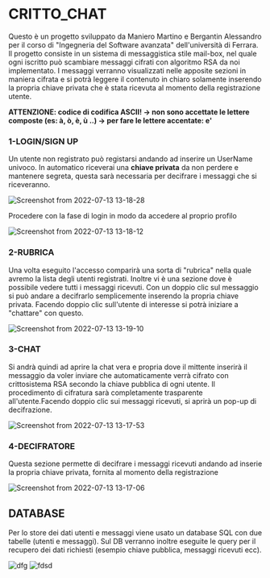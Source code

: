 # CRITTO_CHAT 
Questo è un progetto sviluppato da Maniero Martino e Bergantin Alessandro per il corso di "Ingegneria del Software avanzata" dell'università di Ferrara.
Il progetto consiste in un sistema di messaggistica stile mail-box, nel quale ogni iscritto può scambiare messaggi cifrati con algoritmo RSA da noi implementato.
I messaggi verranno visualizzati nelle apposite sezioni in maniera cifrata e si potrà leggere il contenuto in chiaro solamente inserendo la propria chiave privata che è stata ricevuta al momento della registrazione utente.

**ATTENZIONE: codice di codifica ASCII! -> non sono accettate le lettere composte (es: à, ò, è, ù ..) -> per fare le lettere accentate: e'**


### 1-LOGIN/SIGN UP
Un utente non registrato può registarsi andando ad inserire un UserName univoco. In automatico riceverai una **chiave privata** da non perdere e mantenere segreta, questa sarà necessaria per decifrare i messaggi che si riceveranno.

![Screenshot from 2022-07-13 13-18-28](https://user-images.githubusercontent.com/100956253/178722404-5e571255-f623-4854-a618-ac9371e6bdc8.png)

Procedere con la fase di login in modo da accedere al proprio profilo

![Screenshot from 2022-07-13 13-18-12](https://user-images.githubusercontent.com/100956253/178722193-855e60c1-99c8-448e-a9a5-b05de0be900e.png)


### **2-RUBRICA** 
Una volta eseguito l'accesso comparirà una sorta di "rubrica" nella quale avremo la lista degli utenti registrati. Inoltre vi è una sezione dove è possibile vedere tutti i messaggi ricevuti. Con un doppio clic sul messaggio si può andare a decifrarlo semplicemente inserendo la propria chiave privata.
Facendo doppio clic sull'utente di interesse si potrà iniziare a "chattare" con questo.

![Screenshot from 2022-07-13 13-19-10](https://user-images.githubusercontent.com/100956253/178727900-89755a06-578f-419e-95d1-009cf4d8b013.png)


### **3-CHAT**
Si andrà quindi ad aprire la chat vera e propria dove il mittente inserirà il messaggio da voler inviare che automaticamente verrà cifrato con crittosistema RSA secondo la chiave pubblica di ogni utente. Il procedimento di cifratura sarà completamente trasparente all'utente.Facendo doppio clic sui messaggi ricevuti, si aprirà un pop-up di decifrazione.

![Screenshot from 2022-07-13 13-17-53](https://user-images.githubusercontent.com/100956253/178727145-6d181721-fd7c-4b26-9f12-39ad9f5b7a1f.png)

### **4-DECIFRATORE**
Questa sezione permette di decifrare i messaggi ricevuti andando ad inserie la propria chiave privata, fornita al momento della registrazione

![Screenshot from 2022-07-13 13-17-06](https://user-images.githubusercontent.com/100956253/178727963-d945a01f-60ed-4a4e-ba16-e368a196b027.png)


## DATABASE
Per lo store dei dati utenti e messaggi viene usato un database SQL con due tabelle (utenti e messaggi). Sul DB verranno inoltre eseguite le query per il recupero dei dati richiesti (esempio chiave pubblica, messaggi ricevuti ecc).

![dfg](https://user-images.githubusercontent.com/100956253/178734636-8674eb33-76cb-4491-8625-934350af1003.jpg)
![fdsd](https://user-images.githubusercontent.com/100956253/178734686-d6192293-d924-4395-8768-2559511aed0e.jpg)
